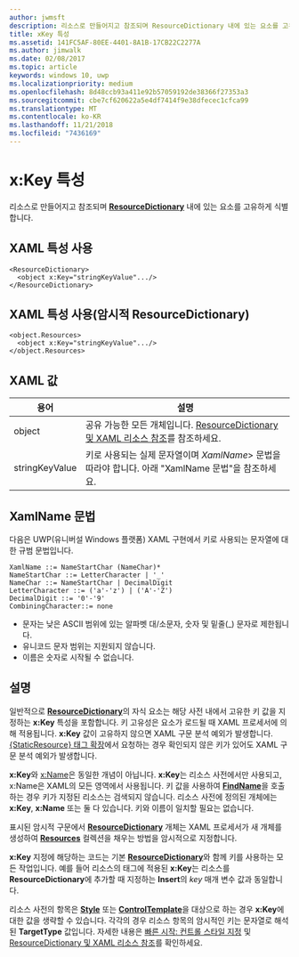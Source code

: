 ```yaml
---
author: jwmsft
description: 리소스로 만들어지고 참조되며 ResourceDictionary 내에 있는 요소를 고유하게 식별합니다.
title: xKey 특성
ms.assetid: 141FC5AF-80EE-4401-8A1B-17CB22C2277A
ms.author: jimwalk
ms.date: 02/08/2017
ms.topic: article
keywords: windows 10, uwp
ms.localizationpriority: medium
ms.openlocfilehash: 8d48ccb93a411e92b57059192de38366f27353a3
ms.sourcegitcommit: cbe7cf620622a5e4df7414f9e38dfecec1cfca99
ms.translationtype: MT
ms.contentlocale: ko-KR
ms.lasthandoff: 11/21/2018
ms.locfileid: "7436169"
---
```

# <a name="xkey-attribute"></a>x:Key 특성


리소스로 만들어지고 참조되며 [**ResourceDictionary**](https://msdn.microsoft.com/library/windows/apps/br208794) 내에 있는 요소를 고유하게 식별합니다.

## <a name="xaml-attribute-usage"></a>XAML 특성 사용

``` syntax
<ResourceDictionary>
  <object x:Key="stringKeyValue".../>
</ResourceDictionary>
```

## <a name="xaml-attribute-usage-implicit-resourcedictionary"></a>XAML 특성 사용(암시적 **ResourceDictionary**)

``` syntax
<object.Resources>
  <object x:Key="stringKeyValue".../>
</object.Resources>
```

## <a name="xaml-values"></a>XAML 값

| 용어 | 설명 |
|------|-------------|
| object | 공유 가능한 모든 개체입니다. [ResourceDictionary 및 XAML 리소스 참조](https://msdn.microsoft.com/library/windows/apps/mt187273)를 참조하세요. |
| stringKeyValue | 키로 사용되는 실제 문자열이며 _XamlName_&gt; 문법을 따라야 합니다. 아래 "XamlName 문법"을 참조하세요. | 

##  <a name="xamlname-grammar"></a>XamlName 문법

다음은 UWP(유니버설 Windows 플랫폼) XAML 구현에서 키로 사용되는 문자열에 대한 규범 문법입니다.

``` syntax
XamlName ::= NameStartChar (NameChar)*
NameStartChar ::= LetterCharacter | '_'
NameChar ::= NameStartChar | DecimalDigit
LetterCharacter ::= ('a'-'z') | ('A'-'Z')
DecimalDigit ::= '0'-'9'
CombiningCharacter::= none
```

-   문자는 낮은 ASCII 범위에 있는 알파벳 대/소문자, 숫자 및 밑줄(\_) 문자로 제한됩니다.
-   유니코드 문자 범위는 지원되지 않습니다.
-   이름은 숫자로 시작될 수 없습니다.

## <a name="remarks"></a>설명

일반적으로 [**ResourceDictionary**](https://msdn.microsoft.com/library/windows/apps/br208794)의 자식 요소는 해당 사전 내에서 고유한 키 값을 지정하는 **x:Key** 특성을 포함합니다. 키 고유성은 요소가 로드될 때 XAML 프로세서에 의해 적용됩니다. **x:Key** 값이 고유하지 않으면 XAML 구문 분석 예외가 발생합니다. [{StaticResource} 태그 확장](staticresource-markup-extension.md)에서 요청하는 경우 확인되지 않은 키가 있어도 XAML 구문 분석 예외가 발생합니다.

**x:Key**와 [x:Name](x-name-attribute.md)은 동일한 개념이 아닙니다. **x:Key**는 리소스 사전에서만 사용되고, x:Name은 XAML의 모든 영역에서 사용됩니다. 키 값을 사용하여 [**FindName**](https://msdn.microsoft.com/library/windows/apps/br208715)을 호출하는 경우 키가 지정된 리소스는 검색되지 않습니다. 리소스 사전에 정의된 개체에는 **x:Key**, **x:Name** 또는 둘 다 있습니다. 키와 이름이 일치할 필요는 없습니다.

표시된 암시적 구문에서 [**ResourceDictionary**](https://msdn.microsoft.com/library/windows/apps/br208794) 개체는 XAML 프로세서가 새 개체를 생성하여 [**Resources**](https://msdn.microsoft.com/library/windows/apps/br208740) 컬렉션을 채우는 방법을 암시적으로 지정합니다.

**x:Key** 지정에 해당하는 코드는 기본 [**ResourceDictionary**](https://msdn.microsoft.com/library/windows/apps/br208794)와 함께 키를 사용하는 모든 작업입니다. 예를 들어 리소스의 태그에 적용된 **x:Key**는 리소스를 **ResourceDictionary**에 추가할 때 지정하는 **Insert**의 *key* 매개 변수 값과 동일합니다.

리소스 사전의 항목은 [**Style**](https://msdn.microsoft.com/library/windows/apps/br208849) 또는 [**ControlTemplate**](https://msdn.microsoft.com/library/windows/apps/br209391)을 대상으로 하는 경우 **x:Key**에 대한 값을 생략할 수 있습니다. 각각의 경우 리소스 항목의 암시적인 키는 문자열로 해석된 **TargetType** 값입니다. 자세한 내용은 [빠른 시작: 컨트롤 스타일 지정](https://msdn.microsoft.com/library/windows/apps/hh465498) 및 [ResourceDictionary 및 XAML 리소스 참조](https://msdn.microsoft.com/library/windows/apps/mt187273)를 확인하세요.

